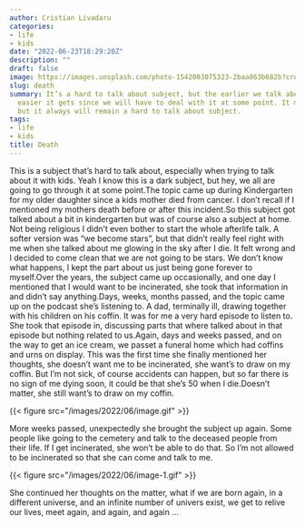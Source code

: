 ```yaml
---
author: Cristian Livadaru
categories:
- life
- kids
date: "2022-06-23T18:29:20Z"
description: ""
draft: false
image: https://images.unsplash.com/photo-1542003075323-2baa863b682b?crop=entropy&cs=tinysrgb&fit=max&fm=jpg&ixid=MnwxMTc3M3wwfDF8c2VhcmNofDN8fERlYXRofGVufDB8fHx8MTY1NjAxNTgzOQ&ixlib=rb-1.2.1&q=80&w=2000
slug: death
summary: It’s a hard to talk about subject, but the earlier we talk about it, the
  easier it gets since we will have to deal with it at some point. It might get easier,
  but it always will remain a hard to talk about subject.
tags:
- life
- kids
title: Death
---
```



This is a subject that’s hard to talk about, especially when trying to talk about it with kids. Yeah I know this is a dark subject, but hey, we all are going to go through it at some point.The topic came up during Kindergarten for my older daughter since a kids mother died from cancer. I don’t recall if I mentioned my mothers death before or after this incident.So this subject got talked about a bit in kindergarten but was of course also a subject at home. Not being religious I didn’t even bother to start the whole afterlife talk. A softer version was “we become stars”, but that didn’t really feel right with me when she talked about me glowing in the sky after I die. It felt wrong and I decided to come clean that we are not going to be stars. We don’t know what happens, I kept the part about us just being gone forever to myself.Over the years, the subject came up occasionally, and one day I mentioned that I would want to be incinerated, she took that information in and didn’t say anything.Days, weeks, months passed, and the topic came up on the podcast she’s listening to. A dad, terminally ill, drawing together with his children on his coffin. It was for me a very hard episode to listen to. She took that episode in, discussing parts that where talked about in that episode but nothing related to us.Again, days and weeks passed, and on the way to get an ice cream, we passet a funeral home which had coffins and urns on display. This was the first time she finally mentioned her thoughts, she doesn’t want me to be incinerated, she want’s to draw on my coffin. But I’m not sick, of course accidents can happen, but so far there is no sign of me dying soon, it could be that she’s 50 when I die.Doesn’t matter, she still want’s to draw on my coffin.

{{< figure src="/images/2022/06/image.gif" >}}

More weeks passed, unexpectedly she brought the subject up again. Some people like going to the cemetery and talk to the deceased people from their life. If I get incinerated, she won’t be able to do that. So I’m not allowed to be incinerated so that she can come and talk to me.

{{< figure src="/images/2022/06/image-1.gif" >}}

She continued her thoughts on the matter, what if we are born again, in a different universe, and an infinite number of univers exist, we get to relive our lives, meet again, and again, and again …


